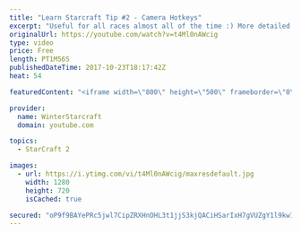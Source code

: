 ```yaml
---
title: "Learn Starcraft Tip #2 - Camera Hotkeys"
excerpt: "Useful for all races almost all of the time :) More detailed guides/tutorials under the learn to play starcraft playlist."
originalUrl: https://youtube.com/watch?v=t4Ml0nAWcig
type: video
price: Free
length: PT1M56S
publishedDateTime: 2017-10-23T18:17:42Z
heat: 54

featuredContent: "<iframe width=\"800\" height=\"500\" frameborder=\"0\" src=\"https://www.youtube.com/embed/t4Ml0nAWcig\" allow=\"accelerometer; autoplay; encrypted-media; gyroscope; picture-in-picture\" allowfullscreen></iframe>"

provider:
  name: WinterStarcraft
  domain: youtube.com

topics:
  - StarCraft 2

images:
  - url: https://i.ytimg.com/vi/t4Ml0nAWcig/maxresdefault.jpg
    width: 1280
    height: 720
    isCached: true

secured: "oP9f9BAYePRc5jwl7CipZRXHnOHL3t1jjS3kjQACiHSarIxH7gVUZgY1l9kw1Ah+TKcFuWAzK41yMS/4zBwMJxZ+05N7P5+gdRBSQCkqB57a8RyOz48L/RicYgR+QEnb/MBLtjUqXVb+4294yFlsO/q+EgFHjn9VLaKAI7sGOU917XrI0ohV5uZySmJXIRLhqAJMeoKkcZPghpJWw/5x9KOzw9FkoHQt9zriUQxFMHjAXkFr+pdPokJIxukqef3cs3wkdF7cD8PM2x6INRzQNhGT+YklUXJv/OHhOdUxrD6MfWH7+LIIeTFL4FFKyb+oOcU/8XCnvcSsfSc7BcbnHWu8jhQcDozVfQC/w7reaJACweR4pBhlygREzcntsL++ZlxtkPXicaOhA1i756YRI6wMobCoYwLMoZty1BOh89c=;S+Ls8oaWzXgUE3vf532Y7Q=="
---
```


